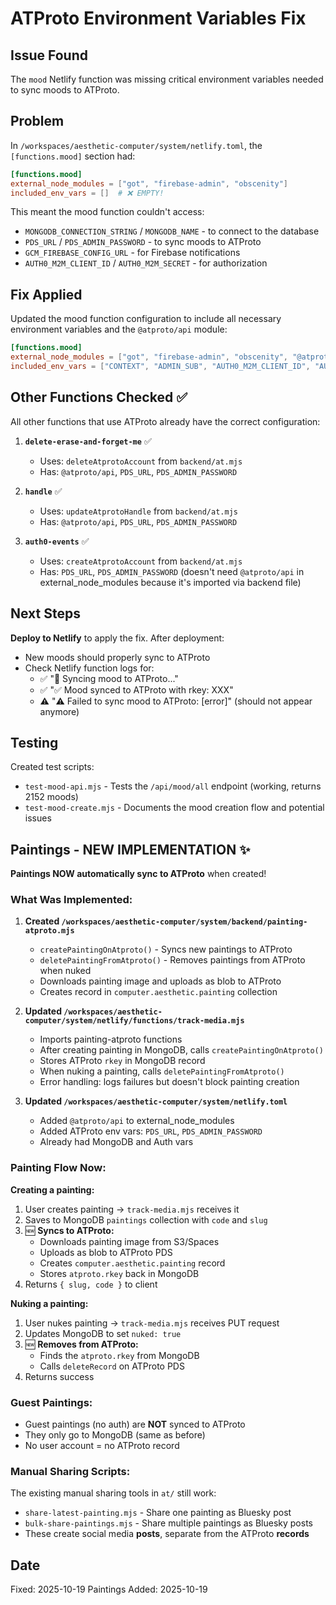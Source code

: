 # ATProto Environment Variables Fix

## Issue Found
The `mood` Netlify function was missing critical environment variables needed to sync moods to ATProto.

## Problem
In `/workspaces/aesthetic-computer/system/netlify.toml`, the `[functions.mood]` section had:
```toml
[functions.mood]
external_node_modules = ["got", "firebase-admin", "obscenity"]
included_env_vars = []  # ❌ EMPTY!
```

This meant the mood function couldn't access:
- `MONGODB_CONNECTION_STRING` / `MONGODB_NAME` - to connect to the database
- `PDS_URL` / `PDS_ADMIN_PASSWORD` - to sync moods to ATProto  
- `GCM_FIREBASE_CONFIG_URL` - for Firebase notifications
- `AUTH0_M2M_CLIENT_ID` / `AUTH0_M2M_SECRET` - for authorization

## Fix Applied
Updated the mood function configuration to include all necessary environment variables and the `@atproto/api` module:

```toml
[functions.mood]
external_node_modules = ["got", "firebase-admin", "obscenity", "@atproto/api"]
included_env_vars = ["CONTEXT", "ADMIN_SUB", "AUTH0_M2M_CLIENT_ID", "AUTH0_M2M_SECRET", "MONGODB_CONNECTION_STRING", "MONGODB_NAME", "REDIS_CONNECTION_STRING", "NETLIFY_DEV", "GCM_FIREBASE_CONFIG_URL", "PDS_URL", "PDS_ADMIN_PASSWORD"]
```

## Other Functions Checked ✅
All other functions that use ATProto already have the correct configuration:

1. **`delete-erase-and-forget-me`** ✅
   - Uses: `deleteAtprotoAccount` from `backend/at.mjs`
   - Has: `@atproto/api`, `PDS_URL`, `PDS_ADMIN_PASSWORD`

2. **`handle`** ✅
   - Uses: `updateAtprotoHandle` from `backend/at.mjs`
   - Has: `@atproto/api`, `PDS_URL`, `PDS_ADMIN_PASSWORD`

3. **`auth0-events`** ✅
   - Uses: `createAtprotoAccount` from `backend/at.mjs`
   - Has: `PDS_URL`, `PDS_ADMIN_PASSWORD` (doesn't need `@atproto/api` in external_node_modules because it's imported via backend file)

## Next Steps
**Deploy to Netlify** to apply the fix. After deployment:
- New moods should properly sync to ATProto
- Check Netlify function logs for:
  - ✅ "🔄 Syncing mood to ATProto..."
  - ✅ "✅ Mood synced to ATProto with rkey: XXX"
  - ⚠️  "⚠️  Failed to sync mood to ATProto: [error]" (should not appear anymore)

## Testing
Created test scripts:
- `test-mood-api.mjs` - Tests the `/api/mood/all` endpoint (working, returns 2152 moods)
- `test-mood-create.mjs` - Documents the mood creation flow and potential issues

## Paintings - NEW IMPLEMENTATION ✨

**Paintings NOW automatically sync to ATProto** when created!

### What Was Implemented:

1. **Created `/workspaces/aesthetic-computer/system/backend/painting-atproto.mjs`**
   - `createPaintingOnAtproto()` - Syncs new paintings to ATProto
   - `deletePaintingFromAtproto()` - Removes paintings from ATProto when nuked
   - Downloads painting image and uploads as blob to ATProto
   - Creates record in `computer.aesthetic.painting` collection

2. **Updated `/workspaces/aesthetic-computer/system/netlify/functions/track-media.mjs`**
   - Imports painting-atproto functions
   - After creating painting in MongoDB, calls `createPaintingOnAtproto()`
   - Stores ATProto `rkey` in MongoDB record
   - When nuking a painting, calls `deletePaintingFromAtproto()`
   - Error handling: logs failures but doesn't block painting creation

3. **Updated `/workspaces/aesthetic-computer/system/netlify.toml`**
   - Added `@atproto/api` to external_node_modules
   - Added ATProto env vars: `PDS_URL`, `PDS_ADMIN_PASSWORD`
   - Already had MongoDB and Auth vars

### Painting Flow Now:

**Creating a painting:**
1. User creates painting → `track-media.mjs` receives it
2. Saves to MongoDB `paintings` collection with `code` and `slug`
3. 🆕 **Syncs to ATProto:**
   - Downloads painting image from S3/Spaces
   - Uploads as blob to ATProto PDS
   - Creates `computer.aesthetic.painting` record
   - Stores `atproto.rkey` back in MongoDB
4. Returns `{ slug, code }` to client

**Nuking a painting:**
1. User nukes painting → `track-media.mjs` receives PUT request
2. Updates MongoDB to set `nuked: true`
3. 🆕 **Removes from ATProto:**
   - Finds the `atproto.rkey` from MongoDB
   - Calls `deleteRecord` on ATProto PDS
4. Returns success

### Guest Paintings:
- Guest paintings (no auth) are **NOT** synced to ATProto
- They only go to MongoDB (same as before)
- No user account = no ATProto record

### Manual Sharing Scripts:
The existing manual sharing tools in `at/` still work:
- `share-latest-painting.mjs` - Share one painting as Bluesky post
- `bulk-share-paintings.mjs` - Share multiple paintings as Bluesky posts
- These create social media **posts**, separate from the ATProto **records**

## Date
Fixed: 2025-10-19
Paintings Added: 2025-10-19
